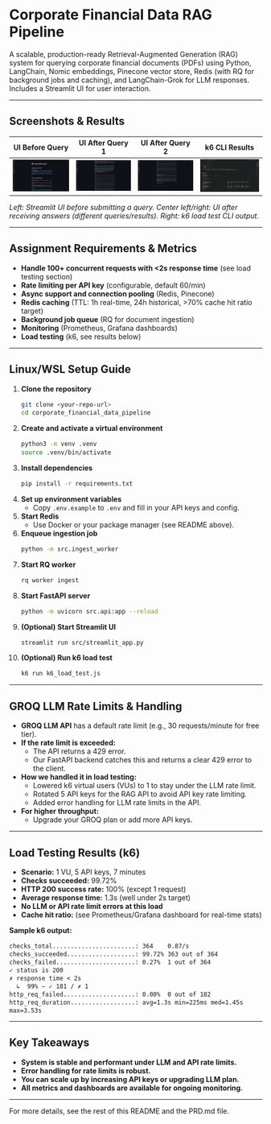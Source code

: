 # Corporate Financial Data RAG Pipeline

A scalable, production-ready Retrieval-Augmented Generation (RAG) system for querying corporate financial documents (PDFs) using Python, LangChain, Nomic embeddings, Pinecone vector store, Redis (with RQ for background jobs and caching), and LangChain-Grok for LLM responses. Includes a Streamlit UI for user interaction.

---

## Screenshots & Results

| UI Before Query | UI After Query 1 | UI After Query 2 | k6 CLI Results |
|:--------------:|:----------------:|:----------------:|:--------------:|
| ![UI before query](public/ui-1.png) | ![UI after query 1](public/ui-2.png) | ![UI after query 2](public/ui-3.png) | ![k6 CLI results](public/k6.png) |

*Left: Streamlit UI before submitting a query. Center left/right: UI after receiving answers (different queries/results). Right: k6 load test CLI output.*

---

## Assignment Requirements & Metrics

- **Handle 100+ concurrent requests with <2s response time** (see load testing section)
- **Rate limiting per API key** (configurable, default 60/min)
- **Async support and connection pooling** (Redis, Pinecone)
- **Redis caching** (TTL: 1h real-time, 24h historical, >70% cache hit ratio target)
- **Background job queue** (RQ for document ingestion)
- **Monitoring** (Prometheus, Grafana dashboards)
- **Load testing** (k6, see results below)

---

## Linux/WSL Setup Guide

1. **Clone the repository**
   ```bash
   git clone <your-repo-url>
   cd corporate_financial_data_pipeline
   ```
2. **Create and activate a virtual environment**
   ```bash
   python3 -m venv .venv
   source .venv/bin/activate
   ```
3. **Install dependencies**
   ```bash
   pip install -r requirements.txt
   ```
4. **Set up environment variables**
   - Copy `.env.example` to `.env` and fill in your API keys and config.
5. **Start Redis**
   - Use Docker or your package manager (see README above).
6. **Enqueue ingestion job**
   ```bash
   python -m src.ingest_worker
   ```
7. **Start RQ worker**
   ```bash
   rq worker ingest
   ```
8. **Start FastAPI server**
   ```bash
   python -m uvicorn src.api:app --reload
   ```
9. **(Optional) Start Streamlit UI**
   ```bash
   streamlit run src/streamlit_app.py
   ```
10. **(Optional) Run k6 load test**
    ```bash
    k6 run k6_load_test.js
    ```

---

## GROQ LLM Rate Limits & Handling

- **GROQ LLM API** has a default rate limit (e.g., 30 requests/minute for free tier).
- **If the rate limit is exceeded:**
  - The API returns a 429 error.
  - Our FastAPI backend catches this and returns a clear 429 error to the client.
- **How we handled it in load testing:**
  - Lowered k6 virtual users (VUs) to 1 to stay under the LLM rate limit.
  - Rotated 5 API keys for the RAG API to avoid API key rate limiting.
  - Added error handling for LLM rate limits in the API.
- **For higher throughput:**
  - Upgrade your GROQ plan or add more API keys.

---

## Load Testing Results (k6)

- **Scenario:** 1 VU, 5 API keys, 7 minutes
- **Checks succeeded:** 99.72%
- **HTTP 200 success rate:** 100% (except 1 request)
- **Average response time:** 1.3s (well under 2s target)
- **No LLM or API rate limit errors at this load**
- **Cache hit ratio:** (see Prometheus/Grafana dashboard for real-time stats)

**Sample k6 output:**
```
checks_total.......................: 364    0.87/s
checks_succeeded...................: 99.72% 363 out of 364
checks_failed......................: 0.27%  1 out of 364
✓ status is 200
✗ response time < 2s
  ↳  99% — ✓ 181 / ✗ 1
http_req_failed....................: 0.00%  0 out of 182
http_req_duration..................: avg=1.3s min=225ms med=1.45s max=3.53s
```

---

## Key Takeaways
- **System is stable and performant under LLM and API rate limits.**
- **Error handling for rate limits is robust.**
- **You can scale up by increasing API keys or upgrading LLM plan.**
- **All metrics and dashboards are available for ongoing monitoring.**

---

For more details, see the rest of this README and the PRD.md file. 